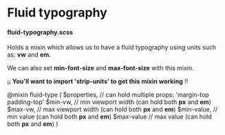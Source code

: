 # Fluid typography

#### fluid-typography.scss
Holds a mixin which allows us to have a fluid typography using units such as:
**vw** and **em**.

We can also set **min-font-size** and **max-font-size** with this mixin.

¡¡ **You'll want to import 'strip-units' to get this mixin working** !!

@mixin fluid-type (
    $properties, // can hold multiple props: 'margin-top padding-top'
    $min-vw,     // min viewport width (can hold both **px** and **em**)
    $max-vw,     // max viewport width (can hold both **px** and **em**)
    $min-value,  // min value (can hold both **px** and **em**)
    $max-value   // max value (can hold both **px** and **em**)
  )